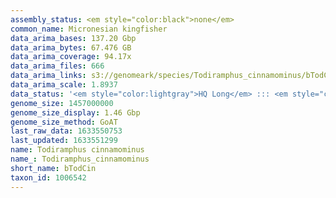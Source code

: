 ```yaml
---
assembly_status: <em style="color:black">none</em>
common_name: Micronesian kingfisher
data_arima_bases: 137.20 Gbp
data_arima_bytes: 67.476 GB
data_arima_coverage: 94.17x
data_arima_files: 666
data_arima_links: s3://genomeark/species/Todiramphus_cinnamominus/bTodCin1/genomic_data/arima/<br>
data_arima_scale: 1.8937
data_status: '<em style="color:lightgray">HQ Long</em> ::: <em style="color:lightgray">Long</em> ::: <em style="color:forestgreen">Short</em> ::: <em style="color:lightgray">Phasing</em> ::: <em style="color:forestgreen">Scaffolding</em>'
genome_size: 1457000000
genome_size_display: 1.46 Gbp
genome_size_method: GoAT
last_raw_data: 1633550753
last_updated: 1633551299
name: Todiramphus cinnamominus
name_: Todiramphus_cinnamominus
short_name: bTodCin
taxon_id: 1006542
---
```


